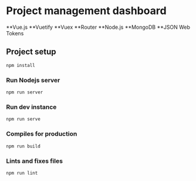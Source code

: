 # Project management dashboard

**Vue.js
**Vuetify
**Vuex
**Router
**Node.js
**MongoDB
**JSON Web Tokens

## Project setup
```
npm install
```
### Run Nodejs server
```
npm run server
```


### Run dev instance
```
npm run serve
```

### Compiles for production
```
npm run build
```

### Lints and fixes files
```
npm run lint
```
